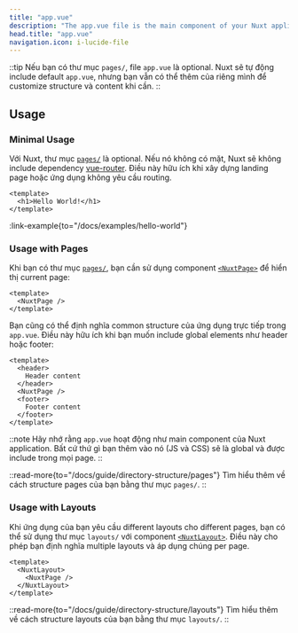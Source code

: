 ```yaml
---
title: "app.vue"
description: "The app.vue file is the main component of your Nuxt application."
head.title: "app.vue"
navigation.icon: i-lucide-file
---
```


::tip
Nếu bạn có thư mục `pages/`, file `app.vue` là optional. Nuxt sẽ tự động include default `app.vue`, nhưng bạn vẫn có thể thêm của riêng mình để customize structure và content khi cần.
::

## Usage

### Minimal Usage

Với Nuxt, thư mục [`pages/`](/docs/guide/directory-structure/pages) là optional. Nếu nó không có mặt, Nuxt sẽ không include dependency [vue-router](https://router.vuejs.org). Điều này hữu ích khi xây dựng landing page hoặc ứng dụng không yêu cầu routing.

```vue [app.vue]
<template>
  <h1>Hello World!</h1>
</template>
```

:link-example{to="/docs/examples/hello-world"}

### Usage with Pages

Khi bạn có thư mục [`pages/`](/docs/guide/directory-structure/pages), bạn cần sử dụng component [`<NuxtPage>`](/docs/api/components/nuxt-page) để hiển thị current page:

```vue [app.vue]
<template>
  <NuxtPage />
</template>
```

Bạn cũng có thể định nghĩa common structure của ứng dụng trực tiếp trong `app.vue`. Điều này hữu ích khi bạn muốn include global elements như header hoặc footer:

```vue [app.vue]
<template>
  <header>
    Header content
  </header>
  <NuxtPage />
  <footer>
    Footer content
  </footer>
</template>
```

::note
Hãy nhớ rằng `app.vue` hoạt động như main component của Nuxt application. Bất cứ thứ gì bạn thêm vào nó (JS và CSS) sẽ là global và được include trong mọi page.
::

::read-more{to="/docs/guide/directory-structure/pages"}
Tìm hiểu thêm về cách structure pages của bạn bằng thư mục `pages/`.
::

### Usage with Layouts

Khi ứng dụng của bạn yêu cầu different layouts cho different pages, bạn có thể sử dụng thư mục `layouts/` với component [`<NuxtLayout>`](/docs/api/components/nuxt-layout). Điều này cho phép bạn định nghĩa multiple layouts và áp dụng chúng per page.

```vue [app.vue]
<template>
  <NuxtLayout>
    <NuxtPage />
  </NuxtLayout>
</template>
```

::read-more{to="/docs/guide/directory-structure/layouts"}
Tìm hiểu thêm về cách structure layouts của bạn bằng thư mục `layouts/`.
::
